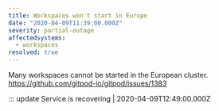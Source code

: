 ```yaml
---
title: Workspaces won't start in Europe
date: "2020-04-09T11:39:00.000Z"
severity: partial-outage
affectedsystems:
  - workspaces
resolved: true
---
```


Many workspaces cannot be started in the European cluster. https://github.com/gitpod-io/gitpod/issues/1383

<!--- language code: en -->

::: update Service is recovering | 2020-04-09T12:49:00.000Z
